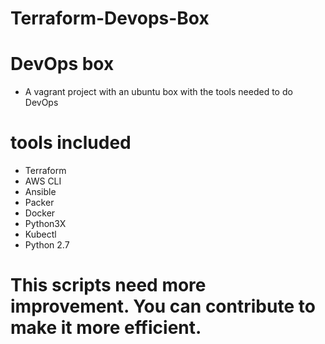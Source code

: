 # Terraform-Devops-Box
# DevOps box
* A vagrant project with an ubuntu box with the tools needed to do DevOps

# tools included
* Terraform
* AWS CLI
* Ansible
* Packer
* Docker
* Python3X
* Kubectl
* Python 2.7


# This scripts need more improvement. You can contribute to make it more efficient.
